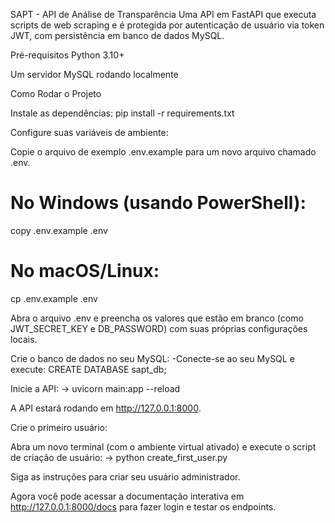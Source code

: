 SAPT - API de Análise de Transparência
Uma API em FastAPI que executa scripts de web scraping e é protegida por autenticação de usuário via token JWT, com persistência em banco de dados MySQL.

Pré-requisitos
Python 3.10+

Um servidor MySQL rodando localmente

Como Rodar o Projeto

Instale as dependências:
    pip install -r requirements.txt

Configure suas variáveis de ambiente:

Copie o arquivo de exemplo .env.example para um novo arquivo chamado .env.

# No Windows (usando PowerShell):
copy .env.example .env
# No macOS/Linux:
cp .env.example .env

Abra o arquivo .env e preencha os valores que estão em branco (como JWT_SECRET_KEY e DB_PASSWORD) com suas próprias configurações locais.

Crie o banco de dados no seu MySQL:
-Conecte-se ao seu MySQL e execute: CREATE DATABASE sapt_db;

Inicie a API:
->    uvicorn main:app --reload

A API estará rodando em http://127.0.0.1:8000.

Crie o primeiro usuário:

Abra um novo terminal (com o ambiente virtual ativado) e execute o script de criação de usuário:
->    python create_first_user.py

Siga as instruções para criar seu usuário administrador.

Agora você pode acessar a documentação interativa em http://127.0.0.1:8000/docs para fazer login e testar os endpoints.